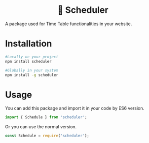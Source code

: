 <h1 align="center">
 📅 Scheduler
</h1>

A package used for Time Table functionalities in your website.

# Installation

```sh
#Locally on your project
npm install scheduler

#Globally in your system
npm install -g scheduler
```

# Usage

You can add this package and import it in your code by ES6 version.

```javascript
import { Schedule } from 'scheduler';
```

Or you can use the normal version.

```javascript
const Schedule = require('scheduler');
```

<!-- > getDayNumber()<br /><br />
> getClasses()<br/><br />
> getPeriodNumber()<br /><br />
> getClass()<br /><br />
> getCurrentClass()<br /><br />
> getNextClass()<br /><br />
> getLaterClass() -->
